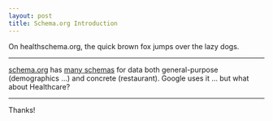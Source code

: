 ```yaml
---
layout: post
title: Schema.org Introduction
---
```


On healthschema.org, the quick brown fox jumps over the lazy dogs.

-----

[schema.org](http://schema.org/) has [many schemas](http://schema.org/docs/schemas.html) for data both general-purpose (demographics ...) and concrete (restaurant). Google uses it ... but what about Healthcare?

-----

Thanks!
